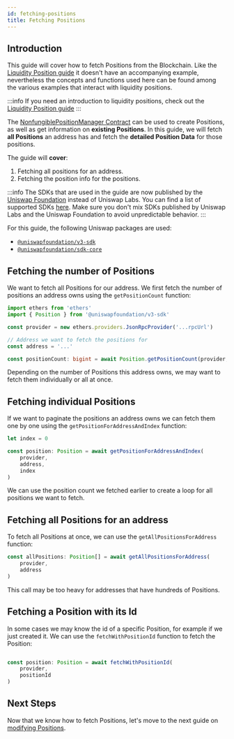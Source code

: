 ```yaml
---
id: fetching-positions
title: Fetching Positions
---
```


## Introduction

This guide will cover how to fetch Positions from the Blockchain.
Like the [Liquidity Position guide](./01-position-data.md) it doesn't have an accompanying example, nevertheless the concepts and functions used here can be found among the various examples that interact with liquidity positions.

:::info
If you need an introduction to liquidity positions, check out the [Liquidity Position guide](./01-position-data.md)
:::

The [NonfungiblePositionManager Contract](../../../../contracts/v3/reference/periphery/NonfungiblePositionManager.md) can be used to create Positions, as well as get information on **existing Positions**.
In this guide, we will fetch **all Positions** an address has and fetch the **detailed Position Data** for those positions.

The guide will **cover**:

1. Fetching all positions for an address.
2. Fetching the position info for the positions.

:::info
The SDKs that are used in the guide are now published by the [Uniswap Foundation](https://github.com/uniswapfoundation) instead of Uniswap Labs.
You can find a list of supported SDKs [here](https://www.npmjs.com/org/uniswapfoundation).
Make sure you don't mix SDKs published by Uniswap Labs and the Uniswap Foundation to avoid unpredictable behavior.
:::

For this guide, the following Uniswap packages are used:

- [`@uniswapfoundation/v3-sdk`](https://www.npmjs.com/package/@uniswapfoundation/v3-sdk)
- [`@uniswapfoundation/sdk-core`](https://www.npmjs.com/package/@uniswapfoundation/sdk-core)

## Fetching the number of Positions

We want to fetch all Positions for our address.
We first fetch the number of positions an address owns using the `getPositionCount` function:

```typescript
import ethers from 'ethers'
import { Position } from '@uniswapfoundation/v3-sdk'

const provider = new ethers.providers.JsonRpcProvider('...rpcUrl')

// Address we want to fetch the positions for
const address = '...'

const positionCount: bigint = await Position.getPositionCount(provider, address)
```

Depending on the number of Positions this address owns, we may want to fetch them individually or all at once.

## Fetching individual Positions

If we want to paginate the positions an address owns we can fetch them one by one using the `getPositionForAddressAndIndex` function:

```typescript
let index = 0

const position: Position = await getPositionForAddressAndIndex(
    provider,
    address,
    index
)
```

We can use the position count we fetched earlier to create a loop for all positions we want to fetch.

## Fetching all Positions for an address

To fetch all Positions at once, we can use the `getAllPositionsForAddress` function:

```typescript
const allPositions: Position[] = await getAllPositionsForAddress(
    provider,
    address
)
```

This call may be too heavy for addresses that have hundreds of Positions.

## Fetching a Position with its Id

In some cases we may know the id of a specific Position, for example if we just created it.
We can use the `fetchWithPositionId` function to fetch the Position:

```typescript

const position: Position = await fetchWithPositionId(
    provider,
    positionId
)
```

## Next Steps

Now that we know how to fetch Positions, let's move to the next guide on [modifying Positions](./04-modifying-position.md).
